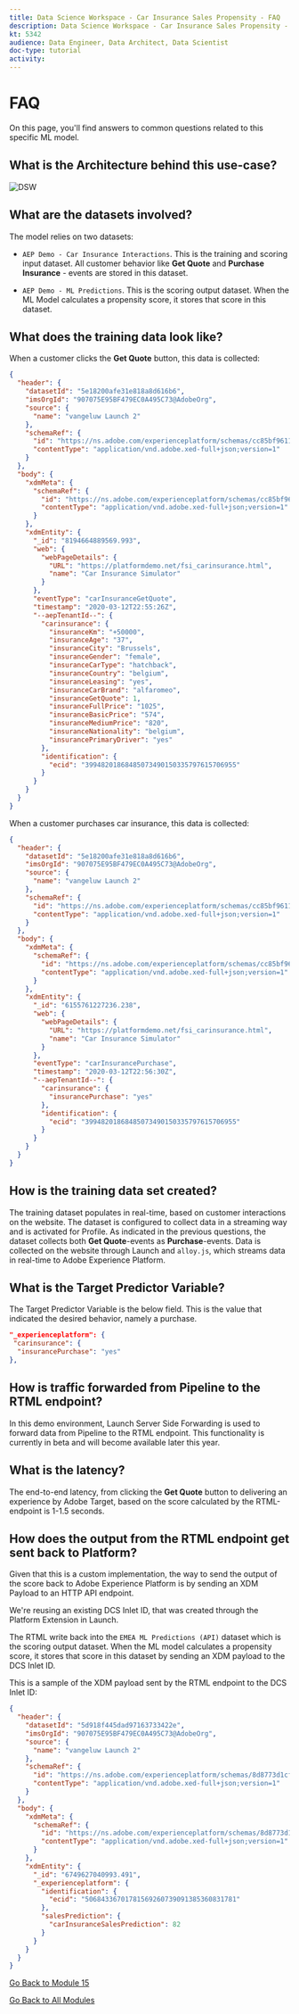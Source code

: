 ```yaml
---
title: Data Science Workspace - Car Insurance Sales Propensity - FAQ
description: Data Science Workspace - Car Insurance Sales Propensity - FAQ
kt: 5342
audience: Data Engineer, Data Architect, Data Scientist
doc-type: tutorial
activity: 
---
```


# FAQ

On this page, you'll find answers to common questions related to this specific ML model.

## What is the Architecture behind this use-case?

![DSW](./images/architecture.png)

## What are the datasets involved?

The model relies on two datasets:

- `AEP Demo - Car Insurance Interactions`. This is the training and scoring input dataset. All customer behavior like **Get Quote** and **Purchase Insurance** - events are stored in this dataset.

- `AEP Demo - ML Predictions`. This is the scoring output dataset. When the ML Model calculates a propensity score, it stores that score in this dataset.

## What does the training data look like?

When a customer clicks the **Get Quote** button, this data is collected:

```json
{
  "header": {
    "datasetId": "5e18200afe31e818a8d616b6",
    "imsOrgId": "907075E95BF479EC0A495C73@AdobeOrg",
    "source": {
      "name": "vangeluw Launch 2"
    },
    "schemaRef": {
      "id": "https://ns.adobe.com/experienceplatform/schemas/cc85bf9611e1df1c6ef9d0a237c3e9ec",
      "contentType": "application/vnd.adobe.xed-full+json;version=1"
    }
  },
  "body": {
    "xdmMeta": {
      "schemaRef": {
        "id": "https://ns.adobe.com/experienceplatform/schemas/cc85bf9611e1df1c6ef9d0a237c3e9ec",
        "contentType": "application/vnd.adobe.xed-full+json;version=1"
      }
    },
    "xdmEntity": {
      "_id": "8194664889569.993",
      "web": {
        "webPageDetails": {
          "URL": "https://platformdemo.net/fsi_carinsurance.html",
          "name": "Car Insurance Simulator"
        }
      },
      "eventType": "carInsuranceGetQuote",
      "timestamp": "2020-03-12T22:55:26Z",
      "--aepTenantId--": {
        "carinsurance": {
          "insuranceKm": "+50000",
          "insuranceAge": "37",
          "insuranceCity": "Brussels",
          "insuranceGender": "female",
          "insuranceCarType": "hatchback",
          "insuranceCountry": "belgium",
          "insuranceLeasing": "yes",
          "insuranceCarBrand": "alfaromeo",
          "insuranceGetQuote": 1,
          "insuranceFullPrice": "1025",
          "insuranceBasicPrice": "574",
          "insuranceMediumPrice": "820",
          "insuranceNationality": "belgium",
          "insurancePrimaryDriver": "yes"
        },
        "identification": {
          "ecid": "39948201868485073490150335797615706955"
        }
      }
    }
  }
}
```

When a customer purchases car insurance, this data is collected:

```json
{
  "header": {
    "datasetId": "5e18200afe31e818a8d616b6",
    "imsOrgId": "907075E95BF479EC0A495C73@AdobeOrg",
    "source": {
      "name": "vangeluw Launch 2"
    },
    "schemaRef": {
      "id": "https://ns.adobe.com/experienceplatform/schemas/cc85bf9611e1df1c6ef9d0a237c3e9ec",
      "contentType": "application/vnd.adobe.xed-full+json;version=1"
    }
  },
  "body": {
    "xdmMeta": {
      "schemaRef": {
        "id": "https://ns.adobe.com/experienceplatform/schemas/cc85bf9611e1df1c6ef9d0a237c3e9ec",
        "contentType": "application/vnd.adobe.xed-full+json;version=1"
      }
    },
    "xdmEntity": {
      "_id": "6155761227236.238",
      "web": {
        "webPageDetails": {
          "URL": "https://platformdemo.net/fsi_carinsurance.html",
          "name": "Car Insurance Simulator"
        }
      },
      "eventType": "carInsurancePurchase",
      "timestamp": "2020-03-12T22:56:30Z",
      "--aepTenantId--": {
        "carinsurance": {
          "insurancePurchase": "yes"
        },
        "identification": {
          "ecid": "39948201868485073490150335797615706955"
        }
      }
    }
  }
}
```

## How is the training data set created?

The training dataset populates in real-time, based on customer interactions on the website. The dataset is configured to collect data in a streaming way and is activated for Profile.
As indicated in the previous questions, the dataset collects both **Get Quote**-events as **Purchase**-events.
Data is collected on the website through Launch and `alloy.js`, which streams data in real-time to Adobe Experience Platform.

## What is the Target Predictor Variable?

The Target Predictor Variable is the below field. This is the value that indicated the desired behavior, namely a purchase.

```json
"_experienceplatform": {
 "carinsurance": {
  "insurancePurchase": "yes"
},
```

## How is traffic forwarded from Pipeline to the RTML endpoint?

In this demo environment, Launch Server Side Forwarding is used to forward data from Pipeline to the RTML endpoint. This functionality is currently in beta and will become available later this year.

## What is the latency?

The end-to-end latency, from clicking the **Get Quote** button to delivering an experience by Adobe Target, based on the score calculated by the RTML-endpoint is 1-1.5 seconds.

## How does the output from the RTML endpoint get sent back to Platform?

Given that this is a custom implementation, the way to send the output of the score back to Adobe Experience Platform is by sending an XDM Payload to an HTTP API endpoint.

We're reusing an existing DCS Inlet ID, that was created through the Platform Extension in Launch.

The RTML write back into the `EMEA ML Predictions (API)` dataset which is the scoring output dataset. When the ML model calculates a propensity score, it stores that score in this dataset by sending an XDM payload to the DCS Inlet ID.

This is a sample of the XDM payload sent by the RTML endpoint to the DCS Inlet ID:

```json
{
  "header": {
    "datasetId": "5d918f445dad97163733422e",
    "imsOrgId": "907075E95BF479EC0A495C73@AdobeOrg",
    "source": {
      "name": "vangeluw Launch 2"
    },
    "schemaRef": {
      "id": "https://ns.adobe.com/experienceplatform/schemas/8d8773d1cffdd8ed8de7f6d42778a527",
      "contentType": "application/vnd.adobe.xed-full+json;version=1"
    }
  },
  "body": {
    "xdmMeta": {
      "schemaRef": {
        "id": "https://ns.adobe.com/experienceplatform/schemas/8d8773d1cffdd8ed8de7f6d42778a527",
        "contentType": "application/vnd.adobe.xed-full+json;version=1"
      }
    },
    "xdmEntity": {
      "_id": "6749627040993.491",
      "_experienceplatform": {
        "identification": {
          "ecid": "50684336701781569260739091385360831781"
        },
        "salesPrediction": {
          "carInsuranceSalesPrediction": 82
        }
      }
    }
  }
}
```

[Go Back to Module 15](./data-science-workspace-car-insurance-sales-propensity.md)

[Go Back to All Modules](../../overview.md)
